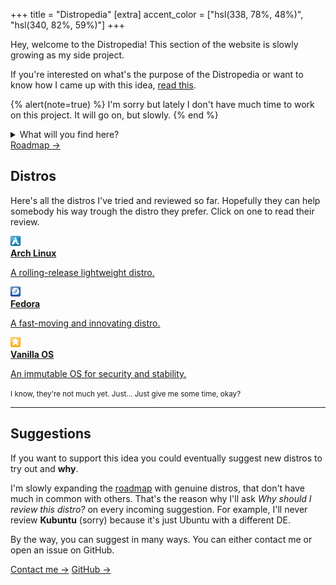 +++
title = "Distropedia"
[extra]
accent_color = ["hsl(338, 78%, 48%)", "hsl(340, 82%, 59%)"]
+++

Hey, welcome to the Distropedia! This section of the website is slowly growing as my side project.

If you're interested on what's the purpose of the Distropedia or want to know how I came up with this idea, [read this](@/blog/2025-03-26-my-new-distropedia/index.md).

{% alert(note=true) %}
I'm sorry but lately I don't have much time to work on this project. It will go on, but slowly.
{% end %}

<details>
    <summary>What will you find here?</summary>
    In case you didn't want to read the link above, I understand. That's why I'm here explaining in a nutshell <strong>why does this page exist</strong>. Basically I started this fun project where I sandbox a distro, try most of the features that a common OS should have and then write a review about it. That's why below there's a a few distros (they are actually buttons). If you click on them, you'll end up on their review page.
</details>

<div class="buttons big">
    <a class="suggested" href="roadmap">Roadmap →</a>
</div>

## Distros

Here's all the distros I've tried and reviewed so far. Hopefully they can help somebody his way trough the distro they prefer. Click on one to read their review.

<div class="icon-grid">
    <a href="arch">
        <img alt="Pixel art Arch Linux icon" class="transparent no-hover pixels drop-shadow icon" src="arch/icon.png" />
        <div class="details">
            <strong>Arch Linux</strong>
            <p>A rolling-release lightweight distro.</p>
        </div>
    </a>
    <a href="fedora">
        <img alt="Pixel art Fedora icon" class="transparent no-hover pixels drop-shadow icon" src="fedora/icon.png" />
        <div class="details">
            <strong>Fedora</strong>
            <p>A fast-moving and innovating distro.</p>
        </div>
    </a>
    <a href="vanilla">
        <img alt="Pixel art Vanilla OS icon" class="transparent no-hover pixels drop-shadow icon" src="vanilla/icon.png" />
        <div class="details">
            <strong>Vanilla OS</strong>
            <p>An immutable OS for security and stability.</p>
        </div>
    </a>
</div>

<small>I know, they're not much yet. Just... Just give me some time, okay?</small>

<hr />

## Suggestions

If you want to support this idea you could eventually suggest new distros to try out and **why**.

I'm slowly expanding the [roadmap](@/distropedia/roadmap/index.md) with genuine distros, that don't have much in common with others. That's the reason why I'll ask *Why should I review this distro?* on every incoming suggestion. For example, I'll never review **Kubuntu** (sorry) because it's just Ubuntu with a different DE.

By the way, you can suggest in many ways. You can either contact me or open an issue on GitHub.

<div class="buttons centered big">
    <a href="/online">Contact me →</a>
    <a class="suggested" target="_blank" href="https://github.com/mambucodev/my-website/issues/new/choose">GitHub →</a>
</div>
